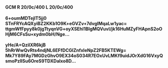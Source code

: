 #### GCM R 20/0c/400 L 20/0c/400
**6+oumMDTejlT5jj0**<br/>**STnFRYcAQXyiBZ2KKb1O9K+eGVZv+7dvgIMqaLw1yac=**<br/>**ttgmWfFpyy8k0jgTtyqnVG+oyXSEhI1BIgMQVuvI/jk16HuMZyFHApnS2oOHjM6CFsSu+xydm0bH/Nge...**<br/><br/>
**yHe/A+QzilXR6kjB**<br/>**5hRrWwQvRts4ndjNL6EFfDCGlZnfxleNpZ2FB5KTEWg=**<br/>**Mk7Y89FAy7MGDzGhvO9EX34oS034R7EOxUvLMKf9uidJOrXdG16VxyQsmoPzlISu6OreS9TDXDalxo8D...**
